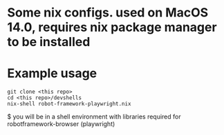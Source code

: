 # Some nix configs. used on MacOS 14.0, requires nix package manager to be installed

# Example usage
    git clone <this repo>
    cd <this repo>/devshells
    nix-shell robot-framework-playwright.nix

$ you will be in a shell environment with libraries required for robotframework-browser (playwright)
